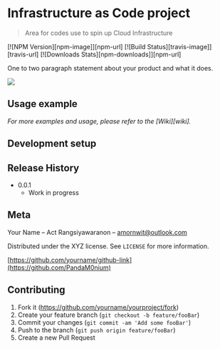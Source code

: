 # Infrastructure as Code project
> Area for codes use to spin up Cloud Infrastructure

[![NPM Version][npm-image]][npm-url]
[![Build Status][travis-image]][travis-url]
[![Downloads Stats][npm-downloads]][npm-url]

One to two paragraph statement about your product and what it does.

![](header.png)



## Usage example

_For more examples and usage, please refer to the [Wiki][wiki]._

## Development setup


## Release History
* 0.0.1
    * Work in progress

## Meta

Your Name – Act Rangsiyawaranon – amornwit@outlook.com

Distributed under the XYZ license. See ``LICENSE`` for more information.

[https://github.com/yourname/github-link](https://github.com/PandaM0nium)

## Contributing

1. Fork it (<https://github.com/yourname/yourproject/fork>)
2. Create your feature branch (`git checkout -b feature/fooBar`)
3. Commit your changes (`git commit -am 'Add some fooBar'`)
4. Push to the branch (`git push origin feature/fooBar`)
5. Create a new Pull Request

